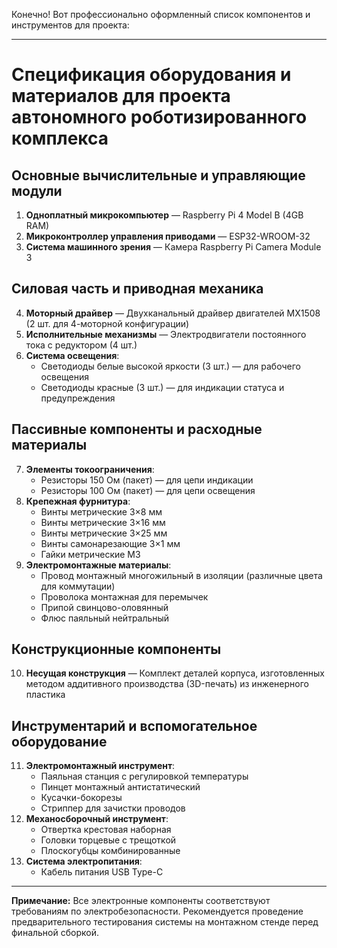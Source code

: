 Конечно! Вот профессионально оформленный список компонентов и инструментов для проекта:

---

# **Спецификация оборудования и материалов для проекта автономного роботизированного комплекса**

## **Основные вычислительные и управляющие модули**

1.  **Одноплатный микрокомпьютер** — Raspberry Pi 4 Model B (4GB RAM)
2.  **Микроконтроллер управления приводами** — ESP32-WROOM-32
3.  **Система машинного зрения** — Камера Raspberry Pi Camera Module 3

## **Силовая часть и приводная механика**

4.  **Моторный драйвер** — Двухканальный драйвер двигателей MX1508 (2 шт. для 4-моторной конфигурации)
5.  **Исполнительные механизмы** — Электродвигатели постоянного тока с редуктором (4 шт.)
6.  **Система освещения**:
    *   Светодиоды белые высокой яркости (3 шт.) — для рабочего освещения
    *   Светодиоды красные (3 шт.) — для индикации статуса и предупреждения

## **Пассивные компоненты и расходные материалы**

7.  **Элементы токоограничения**:
    *   Резисторы 150 Ом (пакет) — для цепи индикации
    *   Резисторы 100 Ом (пакет) — для цепи освещения
8.  **Крепежная фурнитура**:
    *   Винты метрические 3×8 мм
    *   Винты метрические 3×16 мм  
    *   Винты метрические 3×25 мм
    *   Винты самонарезающие 3×1 мм
    *   Гайки метрические M3
9.  **Электромонтажные материалы**:
    *   Провод монтажный многожильный в изоляции (различные цвета для коммутации)
    *   Проволока монтажная для перемычек
    *   Припой свинцово-оловянный
    *   Флюс паяльный нейтральный

## **Конструкционные компоненты**

10. **Несущая конструкция** — Комплект деталей корпуса, изготовленных методом аддитивного производства (3D-печать) из инженерного пластика

## **Инструментарий и вспомогательное оборудование**

11. **Электромонтажный инструмент**:
    *   Паяльная станция с регулировкой температуры
    *   Пинцет монтажный антистатический
    *   Кусачки-бокорезы
    *   Стриппер для зачистки проводов
12. **Механосборочный инструмент**:
    *   Отвертка крестовая наборная
    *   Головки торцевые с трещоткой
    *   Плоскогубцы комбинированные
13. **Система электропитания**:
    *   Кабель питания USB Type-C

---

**Примечание:** Все электронные компоненты соответствуют требованиям по электробезопасности. Рекомендуется проведение предварительного тестирования системы на монтажном стенде перед финальной сборкой.
